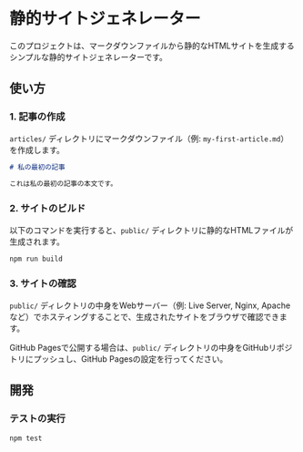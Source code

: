# 静的サイトジェネレーター

このプロジェクトは、マークダウンファイルから静的なHTMLサイトを生成するシンプルな静的サイトジェネレーターです。

## 使い方

### 1. 記事の作成

`articles/` ディレクトリにマークダウンファイル（例: `my-first-article.md`）を作成します。

```markdown
# 私の最初の記事

これは私の最初の記事の本文です。
```

### 2. サイトのビルド

以下のコマンドを実行すると、`public/` ディレクトリに静的なHTMLファイルが生成されます。

```bash
npm run build
```

### 3. サイトの確認

`public/` ディレクトリの中身をWebサーバー（例: Live Server, Nginx, Apacheなど）でホスティングすることで、生成されたサイトをブラウザで確認できます。

GitHub Pagesで公開する場合は、`public/` ディレクトリの中身をGitHubリポジトリにプッシュし、GitHub Pagesの設定を行ってください。

## 開発

### テストの実行

```bash
npm test
```